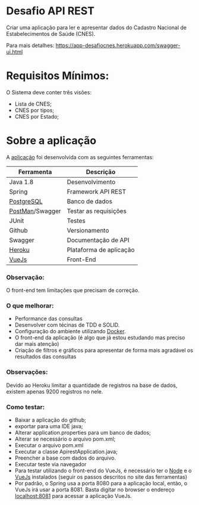 # Desafio API REST

Criar uma aplicação para ler e apresentar dados do Cadastro Nacional de Estabelecimentos de Saúde (CNES).

Para mais detalhes: https://app-desafiocnes.herokuapp.com/swagger-ui.html

# Requisitos Mínimos:
O Sistema deve conter três visões:

- Lista de CNES;
- CNES por tipos;
- CNES por Estado;

# Sobre a aplicação

A [aplicação] foi desenvolvida com as seguintes ferramentas:

Ferramenta | Descrição
 ------ | ------
 Java 1.8 | Desenvolvimento
 Spring | Framework API REST 
 [PostgreSQL] | Banco de dados 
 [PostMan]/Swagger | Testar as requisições 
 JUnit | Testes 
 Github | Versionamento 
 Swagger | Documentação de API 
 [Heroku] | Plataforma de aplicação 
 [VueJs] | Front-End
 
### Observação:
O front-end tem limitações que precisam de correção.

### O que melhorar:
* Performance das consultas
* Desenvolver com técinas de TDD e SOLID.
* Configuração do ambiente utilizando [Docker].
* O front-end da aplicação (é algo que já estou estudando mas preciso dar mais atenção)
* Criação de filtros e gráficos para apresentar de forma mais agradável os resultados das consultas

### Observações:

Devido ao Heroku limitar a quantidade de registros na base de dados, existem apenas 9200 registros no nele.

### Como testar:

- Baixar a aplicação do github;
- exportar para uma IDE java;
- Alterar application.properties para um banco de dados;
- Alterar se necessário o arquivo pom.xml;
- Executar o arquivo pom.xml
- Executar a classe ApirestApplication.java;
- Preencher a base com dados do arquivo.
- Executar teste via navegador
- Para testar utilizando o front-end do VueJs, é necessário ter o [Node] e o [VueJs] instalados (seguir os passos descritos no site das ferramentas)
- Por padrão, o Spring usa a porta 8080 para a aplicação local, então, o VueJs irá usar a porta 8081. Basta digitar no browser o endereço [localhost:8081] para acessar a aplicação VueJs. 

[aplicação]: <https://app-desafiocnes.herokuapp.com/swagger-ui.html>
[Docker]: <https://www.docker.com/>
[VueJs]: <https://vuejs.org/>
[Heroku]: <https://www.heroku.com/home>
[PostgreSQL]: <https://www.postgresql.org/>
[PostMan]: <https://www.getpostman.com/>
[Node]: <http://nodejs.org>
[localhost:8081]: <localhost:8081>
